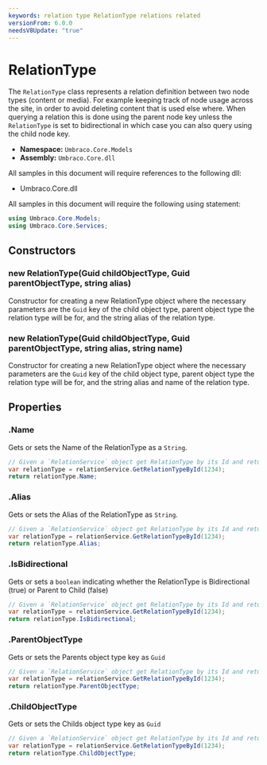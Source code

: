 ```yaml
---
keywords: relation type RelationType relations related
versionFrom: 6.0.0
needsV8Update: "true"
---
```

# RelationType

The `RelationType` class represents a relation definition between two node types (content or media). For example keeping track of node usage across the site, in order to avoid deleting content that is used else where. When querying a relation this is done using the parent node key unless the `RelationType` is set to bidirectional in which case you can also query using the child node key.

 * **Namespace:** `Umbraco.Core.Models`
 * **Assembly:** `Umbraco.Core.dll`

All samples in this document will require references to the following dll:

* Umbraco.Core.dll

All samples in this document will require the following using statement:

```csharp
using Umbraco.Core.Models;
using Umbraco.Core.Services;
```

## Constructors

### new RelationType(Guid childObjectType, Guid parentObjectType, string alias)
Constructor for creating a new RelationType object where the necessary parameters are the `Guid` key of the child object type, parent object type the relation type will be for, and the string alias of the relation type.

### new RelationType(Guid childObjectType, Guid parentObjectType, string alias, string name)
Constructor for creating a new RelationType object where the necessary parameters are the `Guid` key of the child object type, parent object type the relation type will be for, and the string alias and name of the relation type.

## Properties

### .Name
Gets or sets the Name of the RelationType as a `String`.

```csharp
// Given a `RelationService` object get RelationType by its Id and return Name
var relationType = relationService.GetRelationTypeById(1234);
return relationType.Name;
```

### .Alias
Gets or sets the Alias of the RelationType as `String`.

```csharp
// Given a `RelationService` object get RelationType by its Id and return Alias
var relationType = relationService.GetRelationTypeById(1234);
return relationType.Alias;
```

### .IsBidirectional
Gets or sets a `boolean` indicating whether the RelationType is Bidirectional (true) or Parent to Child (false)

```csharp
// Given a `RelationService` object get RelationType by its Id and return IsBidirectional
var relationType = relationService.GetRelationTypeById(1234);
return relationType.IsBidirectional;
```

### .ParentObjectType
Gets or sets the Parents object type key as `Guid`

```csharp
// Given a `RelationService` object get RelationType by its Id and return IsBidirectional
var relationType = relationService.GetRelationTypeById(1234);
return relationType.ParentObjectType;
```

### .ChildObjectType
Gets or sets the Childs object type key as `Guid`

```csharp
// Given a `RelationService` object get RelationType by its Id and return IsBidirectional
var relationType = relationService.GetRelationTypeById(1234);
return relationType.ChildObjectType;
```
